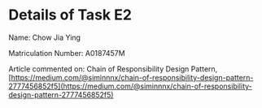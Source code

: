 # Details of Task E2

Name: Chow Jia Ying

Matriculation Number: A0187457M

Article commented on: Chain of Responsibility Design Pattern, [https://medium.com/@siminnnx/chain-of-responsibility-design-pattern-2777456852f5](https://medium.com/@siminnnx/chain-of-responsibility-design-pattern-2777456852f5)
